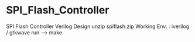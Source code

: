 # SPI_Flash_Controller
SPI Flash Controller Verilog Design
unzip spiflash.zip 
Working Env. :  iverilog / gtkwave 
run --> make 
